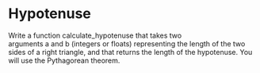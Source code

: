 # Hypotenuse
Write a function calculate_hypotenuse that takes two arguments a and b (integers or floats) representing the length of the two sides of a right triangle, and that returns the length of the hypotenuse. You will use the Pythagorean theorem.

